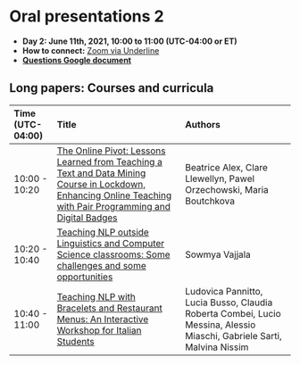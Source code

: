# Oral presentations 2

- **Day 2: June 11th, 2021, 10:00 to 11:00 (UTC-04:00 or ET)**
- **How to connect:** [Zoom via Underline](https://underline.io/events/122/sessions?eventSessionId=4302)
- [**Questions Google document**](https://docs.google.com/document/d/1ANYJx0tYr-ZRRAOR7Xx8vyzjUMt3spebzXKCRTBkLTY/edit?usp=sharing)

## Long papers: Courses and curricula 

| Time (UTC-04:00) | Title              |     Authors                          |
| :---------------- | :---------------- | :------------------------------   | 
| 10:00 - 10:20 |  [The Online Pivot: Lessons Learned from Teaching a Text and Data Mining Course in Lockdown, Enhancing Online Teaching with Pair Programming and Digital Badges](../papers/submission17.md) | Beatrice Alex, Clare Llewellyn, Pawel Orzechowski, Maria Boutchkova | 
| 10:20 - 10:40 | [Teaching NLP outside Linguistics and Computer Science classrooms: Some challenges and some opportunities](../papers/submission15.md) | Sowmya Vajjala |
| 10:40 - 11:00 | [Teaching NLP with Bracelets and Restaurant Menus: An Interactive Workshop for Italian Students](../papers/submission24.md) | Ludovica Pannitto, Lucia Busso, Claudia Roberta Combei, Lucio Messina, Alessio Miaschi, Gabriele Sarti, Malvina Nissim |